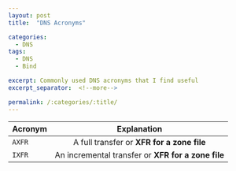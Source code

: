```yaml
---
layout: post
title:  "DNS Acronyms"

categories:
  - DNS
tags:
  - DNS
  - Bind

excerpt: Commonly used DNS acronyms that I find useful
excerpt_separator:  <!--more-->

permalink: /:categories/:title/
---
```



| Acronym        | Explanation  |
| ------------- |:-------------:|
| `AXFR`      | A full transfer or <b>XFR<b> for a zone file |
| `IXFR`      | An incremental transfer or <b>XFR<b> for a zone file |
